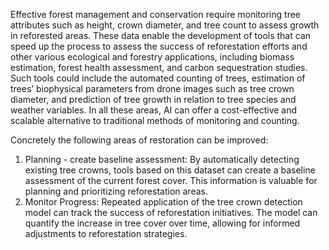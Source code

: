 Effective forest management and conservation require monitoring tree attributes such as height, crown diameter, and tree count to assess growth in reforested areas. These data enable the development of tools that can speed up the process to assess the success of reforestation efforts and other various ecological and forestry applications, including biomass estimation, forest health assessment, and carbon sequestration studies. Such tools could include the automated counting of trees, estimation of trees’ biophysical parameters from drone images such as tree crown diameter, and prediction of tree growth in relation to tree species and weather variables. In all these areas, AI can offer a cost-effective and scalable alternative to traditional methods of monitoring and counting.

Concretely the following areas of restoration can be improved:
1) Planning - create baseline assessment: By automatically detecting existing tree crowns, tools based on this dataset can create a baseline assessment of the current forest cover. This information is valuable for planning and prioritizing reforestation areas.
2) Monitor Progress: Repeated application of the tree crown detection model can track the success of reforestation initiatives. The model can quantify the increase in tree cover over time, allowing for informed adjustments to reforestation strategies.